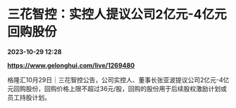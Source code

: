 # 三花智控：实控人提议公司2亿元-4亿元回购股份

**2023-10-29 12:28**

**https://www.gelonghui.com/live/1269480**

格隆汇10月29日｜三花智控公告，公司实控人、董事长张亚波提议公司2亿元-4亿元回购股份，回购价格上限不超过36元/股，回购的股份用于后续股权激励计划或员工持股计划。